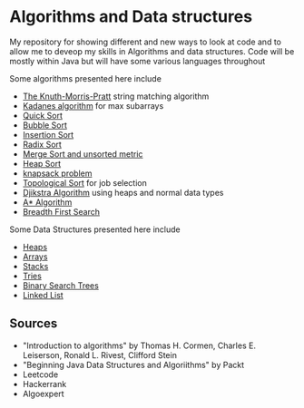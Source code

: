 # Algorithms and Data structures

My repository for showing different and new ways to look at code and to allow me to deveop my skills in Algorithms and data structures. Code will be mostly within Java but will have some various languages throughout 


Some algorithms presented here include
* [The Knuth-Morris-Pratt](https://en.wikipedia.org/wiki/Knuth%E2%80%93Morris%E2%80%93Pratt_algorithm) string matching algorithm
* [Kadanes algorithm](https://en.wikipedia.org/wiki/Maximum_subarray_problem) for max subarrays
* [Quick Sort](https://en.wikipedia.org/wiki/Quicksort)
* [Bubble Sort](https://en.wikipedia.org/wiki/Bubble_sort)
* [Insertion Sort](https://en.wikipedia.org/wiki/Insertion_sort)
* [Radix Sort](https://en.wikipedia.org/wiki/Radix_sort)
* [Merge Sort and unsorted metric](https://medium.com/@ssbothwell/counting-inversions-with-merge-sort-4d9910dc95f0)
* [Heap Sort](https://en.wikipedia.org/wiki/Heapsort)
* [knapsack problem](https://en.wikipedia.org/wiki/Knapsack_problem)
* [Topological Sort](https://en.wikipedia.org/wiki/Topological_sorting) for job selection
* [Djikstra Algorithm](https://en.wikipedia.org/wiki/Dijkstra%27s_algorithm) using heaps and normal data types
* [A* Algorithm](https://en.wikipedia.org/wiki/A*_search_algorithm)
* [Breadth First Search](https://en.wikipedia.org/wiki/Breadth-first_search)


Some Data Structures presented here include
* [Heaps](https://en.wikipedia.org/wiki/Heap_(data_structure))
* [Arrays](https://www.geeksforgeeks.org/what-is-array/)
* [Stacks](https://en.wikipedia.org/wiki/Stack_(abstract_data_type))
* [Tries](https://en.wikipedia.org/wiki/Trie)
* [Binary Search Trees](https://en.wikipedia.org/wiki/Binary_search_tree)
* [Linked List](https://www.geeksforgeeks.org/data-structures/linked-list/)

## Sources
* "Introduction to algorithms" by Thomas H. Cormen, Charles E. Leiserson, Ronald L. Rivest, Clifford Stein  
* "Beginning Java Data Structures and Algoriithms" by Packt   
* Leetcode
* Hackerrank
* Algoexpert
